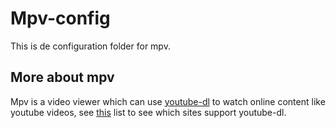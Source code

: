 # Mpv-config
This is de configuration folder for mpv. 

## More about mpv
Mpv is a video viewer which can use [youtube-dl](https://github.com/rg3/youtube-dl) to watch online content like youtube videos, see [this](https://rg3.github.io/youtube-dl/supportedsites.html) list to see which sites support youtube-dl.

